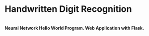 <h1>Handwritten Digit Recognition</h1>
<br>
<b>Neural Network Hello World Program. Web Application with Flask.</b>
